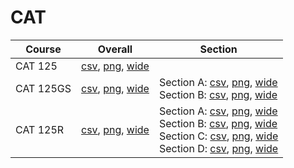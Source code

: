 # CAT

| Course | Overall | Section |
| ------ | ------- | ------- |
| CAT 125 | [csv](https://github.com/UCSD-Historical-Enrollment-Data/2024Summer1/blob/main/overall/CAT%20125.csv), [png](https://raw.githubusercontent.com/UCSD-Historical-Enrollment-Data/2024Summer1/main/plot_overall/CAT%20125.png), [wide](https://raw.githubusercontent.com/UCSD-Historical-Enrollment-Data/2024Summer1/main/plot_overall_wide/CAT%20125.png) |  |
| CAT 125GS | [csv](https://github.com/UCSD-Historical-Enrollment-Data/2024Summer1/blob/main/overall/CAT%20125GS.csv), [png](https://raw.githubusercontent.com/UCSD-Historical-Enrollment-Data/2024Summer1/main/plot_overall/CAT%20125GS.png), [wide](https://raw.githubusercontent.com/UCSD-Historical-Enrollment-Data/2024Summer1/main/plot_overall_wide/CAT%20125GS.png) | Section A: [csv](https://github.com/UCSD-Historical-Enrollment-Data/2024Summer1/blob/main/section/CAT%20125GS_A.csv), [png](https://raw.githubusercontent.com/UCSD-Historical-Enrollment-Data/2024Summer1/main/plot_section/CAT%20125GS_A.png), [wide](https://raw.githubusercontent.com/UCSD-Historical-Enrollment-Data/2024Summer1/main/plot_section_wide/CAT%20125GS_A.png)<br>Section B: [csv](https://github.com/UCSD-Historical-Enrollment-Data/2024Summer1/blob/main/section/CAT%20125GS_B.csv), [png](https://raw.githubusercontent.com/UCSD-Historical-Enrollment-Data/2024Summer1/main/plot_section/CAT%20125GS_B.png), [wide](https://raw.githubusercontent.com/UCSD-Historical-Enrollment-Data/2024Summer1/main/plot_section_wide/CAT%20125GS_B.png) |
| CAT 125R | [csv](https://github.com/UCSD-Historical-Enrollment-Data/2024Summer1/blob/main/overall/CAT%20125R.csv), [png](https://raw.githubusercontent.com/UCSD-Historical-Enrollment-Data/2024Summer1/main/plot_overall/CAT%20125R.png), [wide](https://raw.githubusercontent.com/UCSD-Historical-Enrollment-Data/2024Summer1/main/plot_overall_wide/CAT%20125R.png) | Section A: [csv](https://github.com/UCSD-Historical-Enrollment-Data/2024Summer1/blob/main/section/CAT%20125R_A.csv), [png](https://raw.githubusercontent.com/UCSD-Historical-Enrollment-Data/2024Summer1/main/plot_section/CAT%20125R_A.png), [wide](https://raw.githubusercontent.com/UCSD-Historical-Enrollment-Data/2024Summer1/main/plot_section_wide/CAT%20125R_A.png)<br>Section B: [csv](https://github.com/UCSD-Historical-Enrollment-Data/2024Summer1/blob/main/section/CAT%20125R_B.csv), [png](https://raw.githubusercontent.com/UCSD-Historical-Enrollment-Data/2024Summer1/main/plot_section/CAT%20125R_B.png), [wide](https://raw.githubusercontent.com/UCSD-Historical-Enrollment-Data/2024Summer1/main/plot_section_wide/CAT%20125R_B.png)<br>Section C: [csv](https://github.com/UCSD-Historical-Enrollment-Data/2024Summer1/blob/main/section/CAT%20125R_C.csv), [png](https://raw.githubusercontent.com/UCSD-Historical-Enrollment-Data/2024Summer1/main/plot_section/CAT%20125R_C.png), [wide](https://raw.githubusercontent.com/UCSD-Historical-Enrollment-Data/2024Summer1/main/plot_section_wide/CAT%20125R_C.png)<br>Section D: [csv](https://github.com/UCSD-Historical-Enrollment-Data/2024Summer1/blob/main/section/CAT%20125R_D.csv), [png](https://raw.githubusercontent.com/UCSD-Historical-Enrollment-Data/2024Summer1/main/plot_section/CAT%20125R_D.png), [wide](https://raw.githubusercontent.com/UCSD-Historical-Enrollment-Data/2024Summer1/main/plot_section_wide/CAT%20125R_D.png) |
